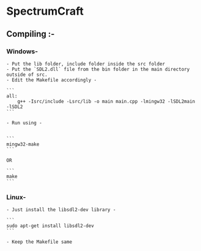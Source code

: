 # SpectrumCraft


## Compiling :- 
### Windows-
    - Put the lib folder, include folder inside the src folder
    - Put the `SDL2.dll` file from the bin folder in the main directory outside of src.
    - Edit the Makefile accordingly - 

    ```
    all:
	    g++ -Isrc/include -Lsrc/lib -o main main.cpp -lmingw32 -lSDL2main -lSDL2
    ```

    - Run using - 
    

    ```
    mingw32-make
    ```

    OR

    ```
    make
    ```


### Linux-
    - Just install the libsdl2-dev library - 

    ```
    sudo apt-get install libsdl2-dev
    ```

    - Keep the Makefile same